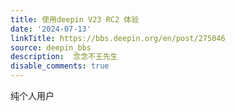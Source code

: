 ```yaml
---
title: 使用deepin V23 RC2 体验
date: '2024-07-13'
linkTitle: https://bbs.deepin.org/en/post/275046
source: deepin_bbs
description:  念念不王先生 
disable_comments: true
---
```

纯个人用户
